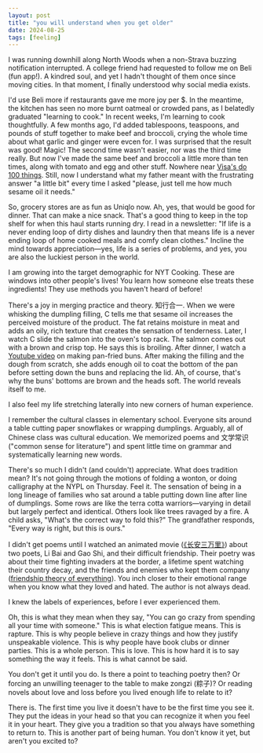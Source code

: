 ```yaml
---
layout: post
title: "you will understand when you get older"
date: 2024-08-25
tags: [feeling]
---
```


I was running downhill along North Woods when a non-Strava buzzing notification interrupted. A college friend had requested to follow me on Beli (fun app!). A kindred soul, and yet I hadn't thought of them once since moving cities. In that moment, I finally understood why social media exists.

I'd use Beli more if restaurants gave me more joy per $. In the meantime, the kitchen has seen no more burnt oatmeal or crowded pans, as I belatedly graduated "learning to cook." In recent weeks, I'm learning to cook thoughtfully. A few months ago, I'd added tablespoons, teaspoons, and pounds of stuff together to make beef and broccoli, crying the whole time about what garlic and ginger were evcen for. I was surprised that the result was good! Magic! The second time wasn't easier, nor was the third time really. But now I've made the same beef and broccoli a little more than ten times, along with tomato and egg and other stuff. Nowhere near [Visa's do 100 things](https://x.com/visakanv/status/1672704570752143360). Still, now I understand what my father meant with the frustrating answer "a little bit" every time I asked "please, just tell me how much sesame oil it needs."

So, grocery stores are as fun as Uniqlo now. Ah, yes, that would be good for dinner. That can make a nice snack. That's a good thing to keep in the top shelf for when this haul starts running dry. I read in a newsletter: "If life is a never ending loop of dirty dishes and laundry then that means life is a never ending loop of home cooked meals and comfy clean clothes." Incline the mind towards appreciation—yes, life is a series of problems, and yes, you are also the luckiest person in the world.

I am growing into the target demographic for NYT Cooking. These are windows into other people's lives! You learn how someone else treats these ingredients! They use methods you haven't heard of before!

There's a joy in merging practice and theory. 知行合一. When we were whisking the dumpling filling, C tells me that sesame oil increases the perceived moisture of the product. The fat retains moisture in meat and adds an oily, rich texture that creates the sensation of tenderness. Later, I watch C slide the salmon into the oven's top rack. The salmon comes out with a brown and crisp top. He says this is broiling. After dinner, I watch a [Youtube video](https://www.youtube.com/@MagicIngredients) on making pan-fried buns. After making the filling and the dough from scratch, she adds enough oil to coat the bottom of the pan before setting down the buns and replacing the lid. Ah, of course, that's why the buns' bottoms are brown and the heads soft. The world reveals itself to me.

I also feel my life stretching laterally into new corners of human experience.

I remember the cultural classes in elementary school. Everyone sits around a table cutting paper snowflakes or wrapping dumplings. Arguably, all of Chinese class was cultural education. We memorized poems and 文学常识 ("common sense for literature") and spent little time on grammar and systematically learning new words.

There's so much I didn't (and couldn't) appreciate. What does tradition mean? It's not going through the motions of folding a wonton, or doing calligraphy at the NYPL on Thursday. Feel it. The sensation of being in a long lineage of families who sat around a table putting down line after line of dumplings. Some rows are like the terra cotta warriors—varying in detail but largely perfect and identical. Others look like trees ravaged by a fire. A child asks, "What's the correct way to fold this?" The grandfather responds, "Every way is right, but this is ours."

I didn't get poems until I watched an animated movie ([《长安三万里》](https://zh.wikipedia.org/zh-hans/%E9%95%BF%E5%AE%89%E4%B8%89%E4%B8%87%E9%87%8C)) about two poets, Li Bai and Gao Shi, and their difficult friendship. Their poetry was about their time fighting invaders at the border, a lifetime spent watching their country decay, and the friends and enemies who kept them company ([friendship theory of everything](https://www.avabear.xyz/p/the-friendship-theory-of-everything)). You inch closer to their emotional range when you know what they loved and hated. The author is not always dead.

I knew the labels of experiences, before I ever experienced them.

Oh, this is what they mean when they say, "You can go crazy from spending all your time with someone." This is what election fatigue means. This is rapture. This is why people believe in crazy things and how they justify unspeakable violence. This is why people have book clubs or dinner parties. This is a whole person. This is love. This is how hard it is to say something the way it feels. This is what cannot be said.

You don't get it until you do. Is there a point to teaching poetry then? Or forcing an unwilling teenager to the table to make zongzi (粽子)? Or reading novels about love and loss before you lived enough life to relate to it?

There is. The first time you live it doesn't have to be the first time you see it. They put the ideas in your head so that you can recognize it when you feel it in your heart. They give you a tradition so that you always have something to return to. This is another part of being human. You don't know it yet, but aren't you excited to?